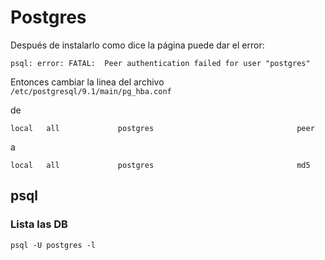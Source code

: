 # Postgres

Después de instalarlo como dice la página puede dar el error:

`
psql: error: FATAL:  Peer authentication failed for user "postgres"
`

Entonces cambiar la linea del archivo `/etc/postgresql/9.1/main/pg_hba.conf`

de

`local   all             postgres                                peer`

a

`local   all             postgres                                md5`




## psql

### Lista las DB

`
psql -U postgres -l
`